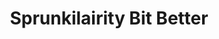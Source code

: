 ---
slug: sprunkilairity-bit-better
title: Sprunkilairity Bit Better
description: "Sprunkilairity Bit Better is an exciting online game. Play for free directly in your browser!"
icon: /images/popular_mods/Sprunkilairity Bit Better.png
url: https://wowtbc.net/sprunkin/sprunkilairity-bit-better/index.html
previewImage: /images/popular_mods/Sprunkilairity Bit Better.png
type: popular mods

# SEO配置
seo:
  title: "Sprunkilairity Bit Better - Play Free Online Game | Fun Browser Games"
  description: "Sprunkilairity Bit Better - Play this fun online game for free in your browser. No download required!"
  ogImage: "/images/popular_mods/Sprunkilairity Bit Better.png"
  keywords: "sprunkilairity-bit-better, online game, browser game, free game, popular mods game, play online"

videoUrls:
  - https://www.youtube.com/embed/example1
  - https://www.youtube.com/embed/example2

whyPlay:
  title: "Why Play Sprunkilairity Bit Better?"
  items:
    - "Immersive Gameplay: Sprunkilairity Bit Better offers an engaging and immersive gaming experience that will keep you entertained for hours"
    - "Challenging Levels: Test your skills with increasingly difficult challenges and obstacles"
    - "Beautiful Graphics: Enjoy stunning visuals and smooth animations that bring the game world to life"
    - "Regular Updates: New content and features are added regularly to keep the game fresh and exciting"
    - "Free to Play: Experience all the fun without spending a penny"
    - "Community Features: Connect with other players, share strategies, and compete for high scores"
    - "Cross-Platform: Play on any device with a web browser, no downloads required"

features:
  title: "Key Features of Sprunkilairity Bit Better"
  image: "/images/popular_mods/Sprunkilairity Bit Better.png"
  items:
    - "Intuitive Controls: Easy to learn controls make Sprunkilairity Bit Better accessible for players of all skill levels"
    - "Multiple Game Modes: Enjoy various gameplay options that provide different challenges and experiences"
    - "Character Customization: Personalize your gaming experience with unique characters and items"
    - "Achievement System: Complete special tasks to earn rewards and recognition"
    - "Leaderboards: Compete with players worldwide and see who can achieve the highest scores"

characteristics:
  title: "Game Characteristics"
  image: "/images/popular_mods/Sprunkilairity Bit Better.png"
  items:
    - "Genre: Popular mods game with elements of strategy and skill"
    - "Difficulty: Suitable for both casual gamers and those seeking a challenge"
    - "Play Time: Quick sessions or extended gameplay, depending on your preference"
    - "Art Style: Vibrant and engaging visuals that enhance the gaming experience"
    - "Sound Design: Immersive audio that complements the gameplay perfectly"

info: "Sprunkilairity Bit Better is an exciting online game that offers players a unique and engaging gaming experience. With its intuitive controls, stunning visuals, and challenging gameplay, Sprunkilairity Bit Better provides hours of entertainment for players of all ages and skill levels. Whether you're looking for a quick gaming session during a break or an extended play session, Sprunkilairity Bit Better delivers an immersive experience that will keep you coming back for more. The game features multiple levels of increasing difficulty, ensuring that players are constantly challenged as they progress. With regular updates adding new content and features, Sprunkilairity Bit Better remains fresh and exciting, providing endless entertainment options for its growing community of players."

howToPlayIntro: "Welcome to Sprunkilairity Bit Better! This guide will walk you through the basics and help you master the game. Whether you're a beginner or looking to improve your skills, these tips and instructions will enhance your gaming experience."

howToPlaySteps:
  - title: "Getting Started"
    description: "Begin your Sprunkilairity Bit Better adventure by familiarizing yourself with the controls. Use your keyboard or mouse to navigate through the game interface. The tutorial will guide you through the basic mechanics and help you understand the objectives."
  - title: "Understanding the Objectives"
    description: "In Sprunkilairity Bit Better, your main goal is to progress through levels by completing specific objectives. Each level presents unique challenges that require different strategies and approaches."
  - title: "Mastering the Controls"
    description: "Practice using the controls to improve your precision and reaction time. Sprunkilairity Bit Better requires quick reflexes and strategic thinking to overcome obstacles and defeat opponents."
  - title: "Utilizing Power-ups"
    description: "Collect power-ups throughout the game to enhance your abilities and overcome difficult challenges. Each power-up offers unique advantages that can be crucial for success."
  - title: "Developing Strategies"
    description: "As you progress in Sprunkilairity Bit Better, develop effective strategies for different scenarios. Analyze patterns, anticipate challenges, and adapt your approach to maximize your performance."

faq:
  title: "Frequently Asked Questions about Sprunkilairity Bit Better"
  items:
    - question: "Is Sprunkilairity Bit Better free to play?"
      answer: "Yes, Sprunkilairity Bit Better is completely free to play directly in your web browser. No downloads or purchases are required to enjoy the full game experience."
    - question: "Can I play Sprunkilairity Bit Better on mobile devices?"
      answer: "Yes, Sprunkilairity Bit Better is optimized for both desktop and mobile play. You can enjoy the game on any device with a web browser and internet connection."
    - question: "Are there any in-game purchases?"
      answer: "While Sprunkilairity Bit Better is free to play, there may be optional in-game purchases available for cosmetic items or additional features that don't affect core gameplay."
    - question: "How often is Sprunkilairity Bit Better updated?"
      answer: "The developers regularly update Sprunkilairity Bit Better with new content, features, and improvements based on player feedback and game performance."
    - question: "Can I play Sprunkilairity Bit Better offline?"
      answer: "Currently, Sprunkilairity Bit Better requires an internet connection to play as it's a browser-based online game."
    - question: "Is Sprunkilairity Bit Better suitable for children?"
      answer: "Yes, Sprunkilairity Bit Better is designed to be family-friendly and suitable for players of all ages."
    - question: "How do I report bugs or issues?"
      answer: "If you encounter any problems while playing Sprunkilairity Bit Better, you can report them through the game's support page or contact the developers directly through their website."
    - question: "Still Have Questions?"
      answer: "If you have additional questions about Sprunkilairity Bit Better that aren't covered in this FAQ, please visit our support center or contact our customer service team for assistance."
---